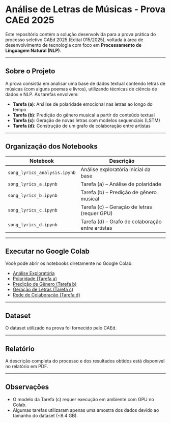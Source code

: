 # Análise de Letras de Músicas - Prova CAEd 2025

Este repositório contém a solução desenvolvida para a prova prática do processo seletivo CAEd 2025 (Edital 015/2025), voltada à área de desenvolvimento de tecnologia com foco em **Processamento de Linguagem Natural (NLP)**.

---

## Sobre o Projeto

A prova consistia em analisar uma base de dados textual contendo letras de músicas (com alguns poemas e livros), utilizando técnicas de ciência de dados e NLP. As tarefas envolvem:

- **Tarefa (a)**: Análise de polaridade emocional nas letras ao longo do tempo
- **Tarefa (b)**: Predição do gênero musical a partir do conteúdo textual
- **Tarefa (c)**: Geração de novas letras com modelos sequenciais (LSTM)
- **Tarefa (d)**: Construção de um grafo de colaboração entre artistas

---

## Organização dos Notebooks

| Notebook | Descrição |
|----------|-----------|
| `song_lyrics_analysis.ipynb` | Análise exploratória inicial da base |
| `song_lyrics_a.ipynb` | Tarefa (a) – Análise de polaridade |
| `song_lyrics_b.ipynb` | Tarefa (b) – Predição de gênero musical |
| `song_lyrics_c.ipynb` | Tarefa (c) – Geração de letras (requer GPU) |
| `song_lyrics_d.ipynb` | Tarefa (d) – Grafo de colaboração entre artistas |

---

## Executar no Google Colab

Você pode abrir os notebooks diretamente no Google Colab:

- [Análise Exploratória](https://colab.research.google.com/drive/1961vO-DtAAxpDf8PJhgXuL5xpvdYaWVd?usp=sharing)
- [Polaridade (Tarefa a)](https://colab.research.google.com/drive/19WmB-LuogBEHwWEpi2TVitHSLWByuQnK?usp=sharing)
- [Predição de Gênero (Tarefa b)](https://colab.research.google.com/drive/1QId-avHAS0L596hQ8sTo_8cgSsY6vlxs?usp=sharing)
- [Geração de Letras (Tarefa c)](https://colab.research.google.com/drive/1-diiaubxSM_9ht2XHdkUUaGW0SM_6v2r?usp=sharing)
- [Rede de Colaboração (Tarefa d)](https://colab.research.google.com/drive/1Zu-Tt3Ch_uXdFmauTIuMaYOBidax6ADj?usp=sharing)

---

## Dataset

O dataset utilizado na prova foi fornecido pelo CAEd.

---

## Relatório

A descrição completa do processo e dos resultados obtidos está disponível no relatório em PDF.

---

## Observações

- O modelo da Tarefa (c) requer execução em ambiente com GPU no Colab.
- Algumas tarefas utilizaram apenas uma amostra dos dados devido ao tamanho do dataset (~8.4 GB).
